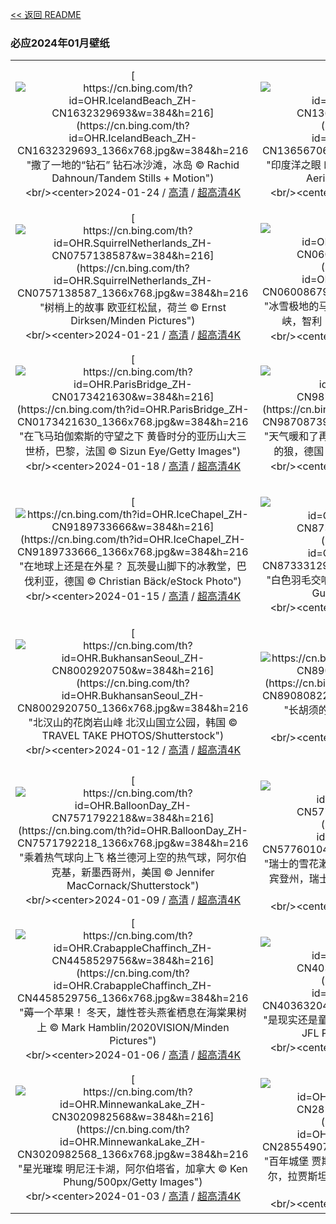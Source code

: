 [<< 返回 README](../../README.md)
### 必应2024年01月壁纸
||||
|:---:|:---:|:---:|
|[![https://cn.bing.com/th?id=OHR.IcelandBeach_ZH-CN1632329693&w=384&h=216](https://cn.bing.com/th?id=OHR.IcelandBeach_ZH-CN1632329693_1366x768.jpg&w=384&h=216 "撒了一地的“钻石”&#10;钻石冰沙滩，冰岛&#10;© Rachid Dahnoun/Tandem Stills + Motion")](https://cn.bing.com/search?q=Diamond+Beach+Iceland&form=hpcapt&mkt=zh-cn&filters=HpDate:"20240123_1600")<br/><center>2024-01-24 / [高清](https://cn.bing.com/th?id=OHR.IcelandBeach_ZH-CN1632329693_1920x1200.jpg&w=1920&h=1200) / [超高清4K](https://cn.bing.com/th?id=OHR.IcelandBeach_ZH-CN1632329693_UHD.jpg&w=3840&h=2160)<center/>|[![https://cn.bing.com/th?id=OHR.MaldivesAtolls_ZH-CN1365670653&w=384&h=216](https://cn.bing.com/th?id=OHR.MaldivesAtolls_ZH-CN1365670653_1366x768.jpg&w=384&h=216 "印度洋之眼&#10;印度洋的环礁，马尔代夫&#10;© Amazing Aerial Premium/Shutterstock")](https://cn.bing.com/search?q=%e9%a9%ac%e5%b0%94%e4%bb%a3%e5%a4%ab&form=hpcapt&mkt=zh-cn&filters=HpDate:"20240122_1600")<br/><center>2024-01-23 / [高清](https://cn.bing.com/th?id=OHR.MaldivesAtolls_ZH-CN1365670653_1920x1200.jpg&w=1920&h=1200) / [超高清4K](https://cn.bing.com/th?id=OHR.MaldivesAtolls_ZH-CN1365670653_UHD.jpg&w=3840&h=2160)<center/>|[![https://cn.bing.com/th?id=OHR.SantaCruzSunrise_ZH-CN3074203377&w=384&h=216](https://cn.bing.com/th?id=OHR.SantaCruzSunrise_ZH-CN3074203377_1366x768.jpg&w=384&h=216 "魔幻时刻&#10;冬季日出，沃尔顿灯塔，圣克鲁斯, 加利福尼亚州, 美国&#10;© Jeff Lewis/Tandem Stills + Motion")](https://cn.bing.com/search?q=%e5%9c%a3%e5%85%8b%e9%b2%81%e6%96%af%e5%8e%bf&form=hpcapt&mkt=zh-cn&filters=HpDate:"20240121_1600")<br/><center>2024-01-22 / [高清](https://cn.bing.com/th?id=OHR.SantaCruzSunrise_ZH-CN3074203377_1920x1200.jpg&w=1920&h=1200) / [超高清4K](https://cn.bing.com/th?id=OHR.SantaCruzSunrise_ZH-CN3074203377_UHD.jpg&w=3840&h=2160)<center/>|
|[![https://cn.bing.com/th?id=OHR.SquirrelNetherlands_ZH-CN0757138587&w=384&h=216](https://cn.bing.com/th?id=OHR.SquirrelNetherlands_ZH-CN0757138587_1366x768.jpg&w=384&h=216 "树梢上的故事&#10;欧亚红松鼠，荷兰&#10;© Ernst Dirksen/Minden Pictures")](https://cn.bing.com/search?q=%e6%ac%a7%e4%ba%9a%e7%ba%a2%e6%9d%be%e9%bc%a0&form=hpcapt&mkt=zh-cn&filters=HpDate:"20240120_1600")<br/><center>2024-01-21 / [高清](https://cn.bing.com/th?id=OHR.SquirrelNetherlands_ZH-CN0757138587_1920x1200.jpg&w=1920&h=1200) / [超高清4K](https://cn.bing.com/th?id=OHR.SquirrelNetherlands_ZH-CN0757138587_UHD.jpg&w=3840&h=2160)<center/>|[![https://cn.bing.com/th?id=OHR.MacaroniPenguins_ZH-CN0600867997&w=384&h=216](https://cn.bing.com/th?id=OHR.MacaroniPenguins_ZH-CN0600867997_1366x768.jpg&w=384&h=216 "冰雪极地的马可罗尼企鹅&#10;马可罗尼企鹅，德雷克海峡，智利&#10;© Paul Souders/Getty Images")](https://cn.bing.com/search?q=%e9%a9%ac%e5%8f%af%e7%bd%97%e5%b0%bc%e4%bc%81%e9%b9%85&form=hpcapt&mkt=zh-cn&filters=HpDate:"20240119_1600")<br/><center>2024-01-20 / [高清](https://cn.bing.com/th?id=OHR.MacaroniPenguins_ZH-CN0600867997_1920x1200.jpg&w=1920&h=1200) / [超高清4K](https://cn.bing.com/th?id=OHR.MacaroniPenguins_ZH-CN0600867997_UHD.jpg&w=3840&h=2160)<center/>|[![https://cn.bing.com/th?id=OHR.PlitviceWinter_ZH-CN0407572344&w=384&h=216](https://cn.bing.com/th?id=OHR.PlitviceWinter_ZH-CN0407572344_1366x768.jpg&w=384&h=216 "瀑布变“冰瀑”&#10;十六湖国家公园，克罗地亚&#10;© Massimo_S8/Getty Images")](https://cn.bing.com/search?q=%e5%8d%81%e5%85%ad%e6%b9%96%e5%9b%bd%e5%ae%b6%e5%85%ac%e5%9b%ad&form=hpcapt&mkt=zh-cn&filters=HpDate:"20240118_1600")<br/><center>2024-01-19 / [高清](https://cn.bing.com/th?id=OHR.PlitviceWinter_ZH-CN0407572344_1920x1200.jpg&w=1920&h=1200) / [超高清4K](https://cn.bing.com/th?id=OHR.PlitviceWinter_ZH-CN0407572344_UHD.jpg&w=3840&h=2160)<center/>|
|[![https://cn.bing.com/th?id=OHR.ParisBridge_ZH-CN0173421630&w=384&h=216](https://cn.bing.com/th?id=OHR.ParisBridge_ZH-CN0173421630_1366x768.jpg&w=384&h=216 "在飞马珀伽索斯的守望之下&#10;黄昏时分的亚历山大三世桥，巴黎，法国&#10;© Sizun Eye/Getty Images")](https://cn.bing.com/search?q=%e5%b7%b4%e9%bb%8e%e4%ba%9a%e5%8e%86%e5%b1%b1%e5%a4%a7%e4%b8%89%e4%b8%96%e6%a1%a5&form=hpcapt&mkt=zh-cn&filters=HpDate:"20240117_1600")<br/><center>2024-01-18 / [高清](https://cn.bing.com/th?id=OHR.ParisBridge_ZH-CN0173421630_1920x1200.jpg&w=1920&h=1200) / [超高清4K](https://cn.bing.com/th?id=OHR.ParisBridge_ZH-CN0173421630_UHD.jpg&w=3840&h=2160)<center/>|[![https://cn.bing.com/th?id=OHR.SleepyWolf_ZH-CN9870873990&w=384&h=216](https://cn.bing.com/th?id=OHR.SleepyWolf_ZH-CN9870873990_1366x768.jpg&w=384&h=216 "天气暖和了再叫醒我&#10;巴伐利亚森林国家公园里睡觉的狼，德国&#10;© Raimund Linke/Getty Images")](https://cn.bing.com/search?q=%e5%b7%b4%e4%bc%90%e5%88%a9%e4%ba%9a%e6%a3%ae%e6%9e%97%e5%9b%bd%e5%ae%b6%e5%85%ac%e5%9b%ad&form=hpcapt&mkt=zh-cn&filters=HpDate:"20240116_1600")<br/><center>2024-01-17 / [高清](https://cn.bing.com/th?id=OHR.SleepyWolf_ZH-CN9870873990_1920x1200.jpg&w=1920&h=1200) / [超高清4K](https://cn.bing.com/th?id=OHR.SleepyWolf_ZH-CN9870873990_UHD.jpg&w=3840&h=2160)<center/>|[![https://cn.bing.com/th?id=OHR.LakeLouise_ZH-CN9592539152&w=384&h=216](https://cn.bing.com/th?id=OHR.LakeLouise_ZH-CN9592539152_1366x768.jpg&w=384&h=216 "加拿大式的小憩和放松&#10;路易斯湖，班夫国家公园，阿尔伯塔省，加拿大&#10;© Mr. Simon Paul/Shutterstock")](https://cn.bing.com/search?q=%e7%8f%ad%e5%a4%ab%e5%9b%bd%e5%ae%b6%e5%85%ac%e5%9b%ad%e8%b7%af%e6%98%93%e6%96%af%e6%b9%96&form=hpcapt&mkt=zh-cn&filters=HpDate:"20240115_1600")<br/><center>2024-01-16 / [高清](https://cn.bing.com/th?id=OHR.LakeLouise_ZH-CN9592539152_1920x1200.jpg&w=1920&h=1200) / [超高清4K](https://cn.bing.com/th?id=OHR.LakeLouise_ZH-CN9592539152_UHD.jpg&w=3840&h=2160)<center/>|
|[![https://cn.bing.com/th?id=OHR.IceChapel_ZH-CN9189733666&w=384&h=216](https://cn.bing.com/th?id=OHR.IceChapel_ZH-CN9189733666_1366x768.jpg&w=384&h=216 "在地球上还是在外星？&#10;瓦茨曼山脚下的冰教堂，巴伐利亚，德国&#10;© Christian Bäck/eStock Photo")](https://cn.bing.com/search?q=%e7%93%a6%e8%8c%a8%e6%9b%bc%e5%b1%b1&form=hpcapt&mkt=zh-cn&filters=HpDate:"20240114_1600")<br/><center>2024-01-15 / [高清](https://cn.bing.com/th?id=OHR.IceChapel_ZH-CN9189733666_1920x1200.jpg&w=1920&h=1200) / [超高清4K](https://cn.bing.com/th?id=OHR.IceChapel_ZH-CN9189733666_UHD.jpg&w=3840&h=2160)<center/>|[![https://cn.bing.com/th?id=OHR.HokkaidoSwans_ZH-CN8733312972&w=384&h=216](https://cn.bing.com/th?id=OHR.HokkaidoSwans_ZH-CN8733312972_1366x768.jpg&w=384&h=216 "白色羽毛交响曲&#10;屈斜路湖的天鹅，日本&#10;© Darrell Gulin/DanitaDelimont.com")](https://cn.bing.com/search?q=%e5%a4%a9%e9%b9%85&form=hpcapt&mkt=zh-cn&filters=HpDate:"20240113_1600")<br/><center>2024-01-14 / [高清](https://cn.bing.com/th?id=OHR.HokkaidoSwans_ZH-CN8733312972_1920x1200.jpg&w=1920&h=1200) / [超高清4K](https://cn.bing.com/th?id=OHR.HokkaidoSwans_ZH-CN8733312972_UHD.jpg&w=3840&h=2160)<center/>|[![https://cn.bing.com/th?id=OHR.HanaHighway_ZH-CN8601588011&w=384&h=216](https://cn.bing.com/th?id=OHR.HanaHighway_ZH-CN8601588011_1366x768.jpg&w=384&h=216 "放慢脚步，享受旅途！&#10;哈纳之路，毛伊岛，夏威夷，美国&#10;© Matteo Colombo/Getty Images")](https://cn.bing.com/search?q=%e5%93%88%e7%ba%b3%e4%b9%8b%e8%b7%af&form=hpcapt&mkt=zh-cn&filters=HpDate:"20240112_1600")<br/><center>2024-01-13 / [高清](https://cn.bing.com/th?id=OHR.HanaHighway_ZH-CN8601588011_1920x1200.jpg&w=1920&h=1200) / [超高清](https://cn.bing.com/th?id=OHR.HanaHighway_ZH-CN8601588011_UHD.jpg)<center/>|
|[![https://cn.bing.com/th?id=OHR.BukhansanSeoul_ZH-CN8002920750&w=384&h=216](https://cn.bing.com/th?id=OHR.BukhansanSeoul_ZH-CN8002920750_1366x768.jpg&w=384&h=216 "北汉山的花岗岩山峰&#10;北汉山国立公园，韩国&#10;© TRAVEL TAKE PHOTOS/Shutterstock")](https://cn.bing.com/search?q=%e5%8c%97%e6%b1%89%e5%b1%b1%e5%9b%bd%e7%ab%8b%e5%85%ac%e5%9b%ad&form=hpcapt&mkt=zh-cn&filters=HpDate:"20240111_1600")<br/><center>2024-01-12 / [高清](https://cn.bing.com/th?id=OHR.BukhansanSeoul_ZH-CN8002920750_1920x1200.jpg&w=1920&h=1200) / [超高清4K](https://cn.bing.com/th?id=OHR.BukhansanSeoul_ZH-CN8002920750_UHD.jpg&w=3840&h=2160)<center/>|[![https://cn.bing.com/th?id=OHR.LynxSnow_ZH-CN8908082275&w=384&h=216](https://cn.bing.com/th?id=OHR.LynxSnow_ZH-CN8908082275_1366x768.jpg&w=384&h=216 "长胡须的“流浪汉”&#10;雪中的欧亚猞猁&#10;© Jan Stria/Shutterstock")](https://cn.bing.com/search?q=%e6%ac%a7%e4%ba%9a%e7%8c%9e%e7%8c%81&form=hpcapt&mkt=zh-cn&filters=HpDate:"20240110_1600")<br/><center>2024-01-11 / [高清](https://cn.bing.com/th?id=OHR.LynxSnow_ZH-CN8908082275_1920x1200.jpg&w=1920&h=1200) / [超高清4K](https://cn.bing.com/th?id=OHR.LynxSnow_ZH-CN8908082275_UHD.jpg&w=3840&h=2160)<center/>|[![https://cn.bing.com/th?id=OHR.MilopotamosStairs_ZH-CN8013521384&w=384&h=216](https://cn.bing.com/th?id=OHR.MilopotamosStairs_ZH-CN8013521384_1366x768.jpg&w=384&h=216 "迎接挑战！&#10;米罗伯塔莫斯海岸线上的楼梯，色萨利，希腊&#10;© Orestis Zoumpos/Amazing Aerial Agency")](https://cn.bing.com/search?q=%e5%b8%8c%e8%85%8a%e8%89%b2%e8%90%a8%e5%88%a9&form=hpcapt&mkt=zh-cn&filters=HpDate:"20240109_1600")<br/><center>2024-01-10 / [高清](https://cn.bing.com/th?id=OHR.MilopotamosStairs_ZH-CN8013521384_1920x1200.jpg&w=1920&h=1200) / [超高清4K](https://cn.bing.com/th?id=OHR.MilopotamosStairs_ZH-CN8013521384_UHD.jpg&w=3840&h=2160)<center/>|
|[![https://cn.bing.com/th?id=OHR.BalloonDay_ZH-CN7571792218&w=384&h=216](https://cn.bing.com/th?id=OHR.BalloonDay_ZH-CN7571792218_1366x768.jpg&w=384&h=216 "乘着热气球向上飞&#10;格兰德河上空的热气球，阿尔伯克基，新墨西哥州，美国&#10;© Jennifer MacCornack/Shutterstock")](https://cn.bing.com/search?q=%e7%83%ad%e6%b0%94%e7%90%83&form=hpcapt&mkt=zh-cn&filters=HpDate:"20240108_1600")<br/><center>2024-01-09 / [高清](https://cn.bing.com/th?id=OHR.BalloonDay_ZH-CN7571792218_1920x1200.jpg&w=1920&h=1200) / [超高清4K](https://cn.bing.com/th?id=OHR.BalloonDay_ZH-CN7571792218_UHD.jpg&w=3840&h=2160)<center/>|[![https://cn.bing.com/th?id=OHR.BerninaPass_ZH-CN5776010452&w=384&h=216](https://cn.bing.com/th?id=OHR.BerninaPass_ZH-CN5776010452_1366x768.jpg&w=384&h=216 "瑞士的雪花漱漱落下&#10;贝尔尼纳山口的滑雪场，格劳宾登州，瑞士&#10;© Francesco Bergamaschi/Getty Images")](https://cn.bing.com/search?q=%e8%b4%9d%e5%b0%94%e5%b0%bc%e7%ba%b3%e5%b1%b1&form=hpcapt&mkt=zh-cn&filters=HpDate:"20240107_1600")<br/><center>2024-01-08 / [高清](https://cn.bing.com/th?id=OHR.BerninaPass_ZH-CN5776010452_1920x1200.jpg&w=1920&h=1200) / [超高清4K](https://cn.bing.com/th?id=OHR.BerninaPass_ZH-CN5776010452_UHD.jpg&w=3840&h=2160)<center/>|[![https://cn.bing.com/th?id=OHR.DevilsMarbles_ZH-CN4897809914&w=384&h=216](https://cn.bing.com/th?id=OHR.DevilsMarbles_ZH-CN4897809914_1366x768.jpg&w=384&h=216 "大自然的平衡术&#10;魔鬼大理石保护区，澳大利亚&#10;© Yva Momatiuk and John Eastcott/Minden Pictures")](https://cn.bing.com/search?q=%e9%ad%94%e9%ac%bc%e5%a4%a7%e7%90%86%e7%9f%b3%e4%bf%9d%e6%8a%a4%e5%8c%ba&form=hpcapt&mkt=zh-cn&filters=HpDate:"20240106_1600")<br/><center>2024-01-07 / [高清](https://cn.bing.com/th?id=OHR.DevilsMarbles_ZH-CN4897809914_1920x1200.jpg&w=1920&h=1200) / [超高清4K](https://cn.bing.com/th?id=OHR.DevilsMarbles_ZH-CN4897809914_UHD.jpg&w=3840&h=2160)<center/>|
|[![https://cn.bing.com/th?id=OHR.CrabappleChaffinch_ZH-CN4458529756&w=384&h=216](https://cn.bing.com/th?id=OHR.CrabappleChaffinch_ZH-CN4458529756_1366x768.jpg&w=384&h=216 "薅一个苹果！&#10;冬天，雄性苍头燕雀栖息在海棠果树上&#10;© Mark Hamblin/2020VISION/Minden Pictures")](https://cn.bing.com/search?q=%e6%b5%b7%e6%a3%a0%e6%9e%9c&form=hpcapt&mkt=zh-cn&filters=HpDate:"20240105_1600")<br/><center>2024-01-06 / [高清](https://cn.bing.com/th?id=OHR.CrabappleChaffinch_ZH-CN4458529756_1920x1200.jpg&w=1920&h=1200) / [超高清4K](https://cn.bing.com/th?id=OHR.CrabappleChaffinch_ZH-CN4458529756_UHD.jpg&w=3840&h=2160)<center/>|[![https://cn.bing.com/th?id=OHR.AlpsReflecting_ZH-CN4036320440&w=384&h=216](https://cn.bing.com/th?id=OHR.AlpsReflecting_ZH-CN4036320440_1366x768.jpg&w=384&h=216 "是现实还是童话？&#10;巴伐利亚阿尔卑斯山脉，德国&#10;© JFL Photography/Adobe Stock")](https://cn.bing.com/search?q=%e5%b7%b4%e4%bc%90%e5%88%a9%e4%ba%9a%e9%98%bf%e5%b0%94%e5%8d%91%e6%96%af%e5%b1%b1%e8%84%89&form=hpcapt&mkt=zh-cn&filters=HpDate:"20240104_1600")<br/><center>2024-01-05 / [高清](https://cn.bing.com/th?id=OHR.AlpsReflecting_ZH-CN4036320440_1920x1200.jpg&w=1920&h=1200) / [超高清4K](https://cn.bing.com/th?id=OHR.AlpsReflecting_ZH-CN4036320440_UHD.jpg&w=3840&h=2160)<center/>|[![https://cn.bing.com/th?id=OHR.GoldenGateLight_ZH-CN3874822904&w=384&h=216](https://cn.bing.com/th?id=OHR.GoldenGateLight_ZH-CN3874822904_1366x768.jpg&w=384&h=216 "雾锁金门&#10;金门大桥，旧金山，加利福尼亚州，美国&#10;© Jim Patterson/Tandem Stills + Motion")](https://cn.bing.com/search?q=%e9%87%91%e9%97%a8%e5%a4%a7%e6%a1%a5&form=hpcapt&mkt=zh-cn&filters=HpDate:"20240103_1600")<br/><center>2024-01-04 / [高清](https://cn.bing.com/th?id=OHR.GoldenGateLight_ZH-CN3874822904_1920x1200.jpg&w=1920&h=1200) / [超高清4K](https://cn.bing.com/th?id=OHR.GoldenGateLight_ZH-CN3874822904_UHD.jpg&w=3840&h=2160)<center/>|
|[![https://cn.bing.com/th?id=OHR.MinnewankaLake_ZH-CN3020982568&w=384&h=216](https://cn.bing.com/th?id=OHR.MinnewankaLake_ZH-CN3020982568_1366x768.jpg&w=384&h=216 "星光璀璨&#10;明尼汪卡湖，阿尔伯塔省，加拿大&#10;© Ken Phung/500px/Getty Images")](https://cn.bing.com/search?q=%e6%98%8e%e5%b0%bc%e6%b1%aa%e5%8d%a1%e6%b9%96&form=hpcapt&mkt=zh-cn&filters=HpDate:"20240102_1600")<br/><center>2024-01-03 / [高清](https://cn.bing.com/th?id=OHR.MinnewankaLake_ZH-CN3020982568_1920x1200.jpg&w=1920&h=1200) / [超高清4K](https://cn.bing.com/th?id=OHR.MinnewankaLake_ZH-CN3020982568_UHD.jpg&w=3840&h=2160)<center/>|[![https://cn.bing.com/th?id=OHR.MehrangarhJodhpur_ZH-CN2855490711&w=384&h=216](https://cn.bing.com/th?id=OHR.MehrangarhJodhpur_ZH-CN2855490711_1366x768.jpg&w=384&h=216 "百年城堡&#10;贾斯旺萨达陵墓和梅兰加尔古堡，焦特布尔，拉贾斯坦邦，印度&#10;© Twenty47studio/Getty images")](https://cn.bing.com/search?q=%e6%a2%85%e5%85%b0%e5%8a%a0%e5%b0%94%e5%8f%a4%e5%a0%a1&form=hpcapt&mkt=zh-cn&filters=HpDate:"20240101_1600")<br/><center>2024-01-02 / [高清](https://cn.bing.com/th?id=OHR.MehrangarhJodhpur_ZH-CN2855490711_1920x1200.jpg&w=1920&h=1200) / [超高清4K](https://cn.bing.com/th?id=OHR.MehrangarhJodhpur_ZH-CN2855490711_UHD.jpg&w=3840&h=2160)<center/>|[![https://cn.bing.com/th?id=OHR.SleepingFox_ZH-CN2622967726&w=384&h=216](https://cn.bing.com/th?id=OHR.SleepingFox_ZH-CN2622967726_1366x768.jpg&w=384&h=216 "新年伊始&#10;睡在雪地里的赤狐，阿布鲁佐，意大利&#10;© marco vancini/500px/Getty Images")](https://cn.bing.com/search?q=%e5%85%83%e6%97%a6&form=hpcapt&mkt=zh-cn&filters=HpDate:"20231231_1600")<br/><center>2024-01-01 / [高清](https://cn.bing.com/th?id=OHR.SleepingFox_ZH-CN2622967726_1920x1200.jpg&w=1920&h=1200) / [超高清4K](https://cn.bing.com/th?id=OHR.SleepingFox_ZH-CN2622967726_UHD.jpg&w=3840&h=2160)<center/>|
